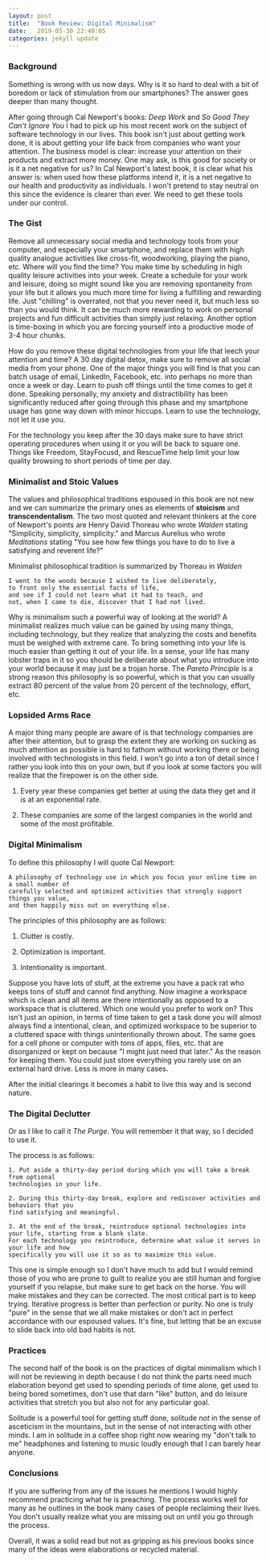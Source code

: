 ```yaml
---
layout: post
title:  "Book Review: Digital Minimalism"
date:   2019-05-30 22:40:05
categories: jekyll update
---
```


### Background

Something is wrong with us now days. Why is it so hard to deal with a bit of boredom or
lack of stimulation from our smartphones? The answer goes deeper than many thought.

After going through Cal Newport's
books: _Deep Work_ and _So Good They Can't Ignore You_ I had to pick up his most
recent work on the subject of software technology in our lives.
This book isn't just about getting work done, it is about getting your life
back from companies who want your attention. The business model is clear: increase
your attention on their products and extract more money. One may ask, is this good for
society or is it a net negative for us? In Cal Newport's latest book, it is
clear what his answer is: when used how these platforms intend it, it is a net negative
to our health and productivity as individuals. I won't pretend to stay neutral on this
since the evidence is clearer than ever. We need to get these tools under our
control.

### The Gist

Remove all unnecessary social media and technology tools from your computer, and especially
your smartphone, and replace them with high quality analogue activities like cross-fit, woodworking,
playing the piano, etc. Where will you find the time? You make time by scheduling in
high quality leisure activities into your week. Create a schedule for your work and leisure,
doing so might sound like you are removing spontaneity from your life but it allows you
much more time for living a fulfilling and rewarding life. Just "chilling" is
overrated, not that you never need it, but much less so than you would think. It
can be much more rewarding to work on personal projects and fun difficult activities than
simply just relaxing. Another option is time-boxing in which you are forcing yourself
into a productive mode of 3-4 hour chunks.

How do you remove these digital technologies from your life that leech your attention
and time? A 30 day digital detox, make sure to remove all social media from your phone.
One of the major things you will find is that you can batch usage of email, LinkedIn, Facebook, etc.
into perhaps no more than once a week or day. Learn to push off things until the time comes
to get it done. Speaking personally, my anxiety and distractibility
has been significantly reduced after going through this phase and my smartphone usage has
gone way down with minor hiccups. Learn to use the technology, not let it use you.

For the technology you keep after the 30 days make sure to have strict operating procedures
when using it or you will be back to square one. Things like Freedom, StayFocusd, and RescueTime
help limit your low quality browsing to short periods of time per day.


### Minimalist and Stoic Values

The values and philosophical traditions espoused in this book are not new and
we can summarize the primary ones as elements of <b>stoicism</b> and <b>transcendentalism</b>. The two
most quoted and relevant thinkers at the core of Newport's points
are Henry David Thoreau who wrote _Walden_ stating "Simplicity, simplicity, simplicity." and Marcus Aurelius who wrote _Meditations_ stating "You see how few things you have to do to live a satisfying and reverent life?"

Minimalist philosophical tradition is summarized by Thoreau in _Walden_

    I went to the woods because I wished to live deliberately,
    to front only the essential facts of life,
    and see if I could not learn what it had to teach, and
    not, when I came to die, discover that I had not lived.

Why is minimalism such a powerful way of looking at the world? A minimalist realizes
much value can be gained by using many things, including technology, but they realize
that analyzing the costs and benefits must be weighed with extreme care. To bring something into your
life is much easier than getting it out of your life. In a sense, your life has many
lobster traps in it so you should be deliberate about what you introduce into your
world because it may just be a trojan horse. The _Pareto Principle_ is a strong reason
this philosophy is so powerful, which is that you can usually extract 80 percent of the
value from 20 percent of the technology, effort, etc.


### Lopsided Arms Race

A major thing many people are aware of is that technology companies are after their
attention, but to grasp the extent they are working on sucking as much attention
as possible is hard to fathom without working there or being involved with technologists
in this field. I won't go into a ton of detail since I rather you look into this
on your own, but if you look at some factors you will realize that the firepower is on the other side.

  1. Every year these companies get better at using the data they get and it is at an exponential rate.

  2. These companies are some of the largest companies in the world and some of the most profitable.


### Digital Minimalism

To define this philosophy I will quote Cal Newport:

    A philosophy of technology use in which you focus your online time on a small number of
    carefully selected and optimized activities that strongly support things you value,
    and then happily miss out on everything else.

The principles of this philosophy are as follows:

  1. Clutter is costly.

  2. Optimization is important.

  3. Intentionality is important.

Suppose you have lots of stuff, at the extreme you have a pack rat who keeps tons
of stuff and cannot find anything. Now imagine a workspace which is clean and all
items are there intentionally as opposed to a workspace that is cluttered. Which
one would you prefer to work on? This isn't just an opinion, in terms of time
taken to get a task done you will almost always find a intentional, clean, and
optimized workspace to be superior to a cluttered space with things unintentionally
thrown about. The same goes for a cell phone or computer with tons of apps, files, etc.
that are disorganized or kept on because "I might just need that later." As the
reason for keeping them. You could just store everything you rarely use on an external
hard drive. Less is more in many cases.

After the initial clearings it becomes a habit to live this way and is second nature.

### The Digital Declutter

Or as I like to call it _The Purge_. You will remember it that way, so I decided to use it.

The process is as follows:

    1. Put aside a thirty-day period during which you will take a break from optional
    technologies in your life.

    2. During this thirty-day break, explore and rediscover activities and behaviors that you
    find satisfying and meaningful.

    3. At the end of the break, reintroduce optional technologies into your life, starting from a blank slate.
    For each technology you reintroduce, determine what value it serves in your life and how
    specifically you will use it so as to maximize this value.

This one is simple enough so I don't have much to add but I would remind those of
you who are prone to guilt to realize you are still human and forgive yourself
if you relapse, but make sure to get back on the horse. You will make mistakes and they can be corrected. The most critical part is to keep trying. Iterative
progress is better than perfection or purity. No one is truly "pure" in the sense that
we all make mistakes or don't act in perfect accordance with our espoused values.
It's fine, but letting that be an excuse to slide back into old bad habits is not.

### Practices

The second half of the book is on the practices of digital minimalism which I will not be reviewing
in depth because I do not think the parts need much elaboration beyond get used to spending periods
of time alone, get used to being bored sometimes, don't use that darn "like" button, and
do leisure activities that stretch you but also not for any particular goal.

Solitude is a powerful tool for getting
stuff done, solitude _not_ in the sense of asceticism in the mountains, but in the
sense of not interacting with other minds. I am in solitude in a coffee shop right now
wearing my "don't talk to me" headphones and listening to music loudly enough that I can barely hear anyone.

### Conclusions

If you are suffering from any of
the issues he mentions I would highly recommend practicing what he is preaching.
The process works well for many as he outlines in the book many cases of people
reclaiming their lives. You don't usually realize what you are missing out on until
you go through the process.

Overall, it was a solid read but not as gripping as his previous books since many of the ideas were elaborations or recycled material.
